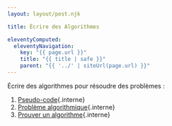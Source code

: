 ```yaml
---
layout: layout/post.njk

title: Écrire des Algorithmes

eleventyComputed:
  eleventyNavigation:
    key: "{{ page.url }}"
    title: "{{ title | safe }}"
    parent: "{{ '../' | siteUrl(page.url) }}"
---
```


Écrire des algorithmes pour résoudre des problèmes :

1. [Pseudo-code](./pseudo-code){.interne}
2. [Problème algorithmique](./problème){.interne}
3. [Prouver un algorithme](./prouver-un-algorithme){.interne}

